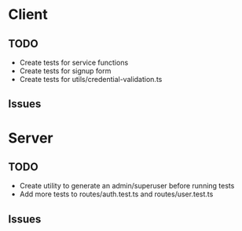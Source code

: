 # Client

## TODO

- Create tests for service functions
- Create tests for signup form
- Create tests for utils/credential-validation.ts

## Issues

# Server

## TODO

- Create utility to generate an admin/superuser before running tests
- Add more tests to routes/auth.test.ts and routes/user.test.ts

## Issues
